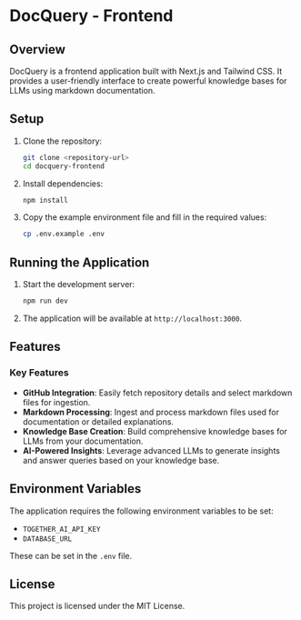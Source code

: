 # DocQuery - Frontend

## Overview

DocQuery is a frontend application built with Next.js and Tailwind CSS. It provides a user-friendly interface to create powerful knowledge bases for LLMs using markdown documentation.


## Setup

1. Clone the repository:
    ```sh
    git clone <repository-url>
    cd docquery-frontend
    ```

2. Install dependencies:
    ```sh
    npm install
    ```

3. Copy the example environment file and fill in the required values:
    ```sh
    cp .env.example .env
    ```

## Running the Application

1. Start the development server:
    ```sh
    npm run dev
    ```

2. The application will be available at `http://localhost:3000`.

## Features

### Key Features

- **GitHub Integration**: Easily fetch repository details and select markdown files for ingestion.
- **Markdown Processing**: Ingest and process markdown files used for documentation or detailed explanations.
- **Knowledge Base Creation**: Build comprehensive knowledge bases for LLMs from your documentation.
- **AI-Powered Insights**: Leverage advanced LLMs to generate insights and answer queries based on your knowledge base.

## Environment Variables

The application requires the following environment variables to be set:

- `TOGETHER_AI_API_KEY`
- `DATABASE_URL`

These can be set in the `.env` file.

## License

This project is licensed under the MIT License.